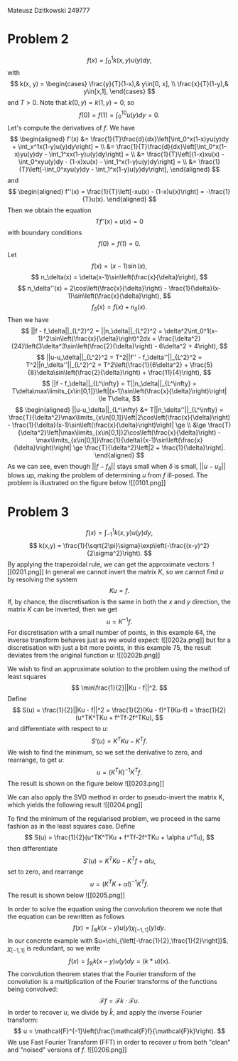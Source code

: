 Mateusz Dzitkowski 249777
# Problem 2
$$
f(x) = \int_0^1k(x, y)u(y)dy,
$$
with
$$
k(x, y) = 
\begin{cases}
	\frac{y}{T}(1-x),& y\in[0, x], \\
	\frac{x}{T}(1-y),& y\in[x,1],
\end{cases}
$$
and $T>0$.
Note that $k(0, y) = k(1, y) = 0$, so
$$
f(0) = f(1) = \int_0^10u(y)dy = 0.
$$
Let's compute the derivatives of $f$. We have
$$
\begin{aligned}
f'(x) &= \frac{1}{T}\frac{d}{dx}\left[\int_0^x(1-x)yu(y)dy + \int_x^1x(1-y)u(y)dy\right] = \\
&= \frac{1}{T}\frac{d}{dx}\left[\int_0^x(1-x)yu(y)dy - \int_1^xx(1-y)u(y)dy\right] = \\
&= \frac{1}{T}\left[(1-x)xu(x) - \int_0^xyu(y)dy - (1-x)xu(x) - \int_1^x(1-y)u(y)dy\right] = \\
&= \frac{1}{T}\left[-\int_0^xyu(y)dy - \int_1^x(1-y)u(y)dy\right],
\end{aligned}
$$
and
$$
\begin{aligned}
f''(x) = \frac{1}{T}\left[-xu(x) - (1-x)u(x)\right] = -\frac{1}{T}u(x).
\end{aligned}
$$
Then we obtain the equation
$$
Tf''(x) + u(x) = 0
$$
with boundary conditions
$$
f(0) = f(1) = 0.
$$
Let
$$
f(x) = (x-1)\sin(x),
$$
$$
n_\delta(x) = \delta(x-1)\sin\left(\frac{x}{\delta}\right),
$$
$$
n_\delta''(x) = 2\cos\left(\frac{x}{\delta}\right) - \frac{1}{\delta}(x-1)\sin\left(\frac{x}{\delta}\right),
$$
$$
f_\delta(x) = f(x) + n_\delta(x).
$$
Then we have
$$
||f - f_\delta||_{L^2}^2 = ||n_\delta||_{L^2}^2 = \delta^2\int_0^1(x-1)^2\sin\left(\frac{x}{\delta}\right)^2dx = \frac{\delta^2}{24}\left(3\delta^3\sin\left(\frac{2}{\delta}\right) - 6\delta^2 + 4\right),
$$
$$
||u-u_\delta||_{L^2}^2 = T^2||f'' - f_\delta''||_{L^2}^2 = T^2||n_\delta''||_{L^2}^2 = T^2\left(\frac{1}{6\delta^2} + \frac{5}{8}\delta\sin\left(\frac{2}{\delta}\right) + \frac{11}{4}\right),
$$
$$
||f - f_\delta||_{L^\infty} = T||n_\delta||_{L^\infty} = T\delta\max\limits_{x\in[0,1]}\left|(x-1)\sin\left(\frac{x}{\delta}\right)\right| \le T\delta,
$$
$$
\begin{aligned}
||u-u_\delta||_{L^\infty} &= T||n_\delta''||_{L^\infty} = \frac{T}{\delta^2}\max\limits_{x\in[0,1]}\left|2\cos\left(\frac{x}{\delta}\right) - \frac{1}{\delta}(x-1)\sin\left(\frac{x}{\delta}\right)\right| \ge \\
&\ge \frac{T}{\delta^2}\left|\max\limits_{x\in[0,1]}2\cos\left(\frac{x}{\delta}\right) - \max\limits_{x\in[0,1]}\frac{1}{\delta}(x-1)\sin\left(\frac{x}{\delta}\right)\right| \ge \frac{T}{\delta^2}\left|2 + \frac{1}{\delta}\right|.
\end{aligned}
$$
As we can see, even though $||f-f_\delta||$ stays small when $\delta$ is small, $||u-u_\delta||$ blows up, making the problem of determining $u$ from $f$ ill-posed. The problem is illustrated on the figure below
![[0101.png]]
# Problem 3
$$
f(x) = \int_{-1}^1k(x,y)u(y)dy,
$$
$$
k(x,y) = \frac{1}{\sqrt{2\pi}\sigma}\exp\left(-\frac{(x-y)^2}{2\sigma^2}\right).
$$
By applying the trapezoidal rule, we can get the approximate vectors:
![[0201.png]]
In general we cannot invert the matrix $K$, so we cannot find $u$ by resolving the system
$$
Ku = f.
$$
If, by chance, the discretisation is the same in both the $x$ and $y$ direction, the matrix $K$ can be inverted, then we get
$$
u = K^{-1}f.
$$
For discretisation with a small number of points, in this example $64$, the inverse transform behaves just as we would expect:
![[0202a.png]]
but for a discretisation with just a bit more points, in this example $75$, the result deviates from the original function $u$:
![[0202b.png]]

We wish to find an approximate solution to the problem using the method of least squares
$$
\min\frac{1}{2}||Ku - f||^2.
$$
Define
$$
S(u) = \frac{1}{2}||Ku - f||^2 = \frac{1}{2}(Ku - f)^T(Ku-f) = \frac{1}{2}(u^TK^TKu + f^Tf-2f^TKu),
$$
and differentiate with respect to $u$:
$$
S'(u) = K^TKu - K^Tf.
$$
We wish to find the minimum, so we set the derivative to zero, and rearrange, to get $u$:
$$
u = (K^TK)^{-1}K^Tf.
$$
The result is shown on the figure below
![[0203.png]]

We can also apply the SVD method in order to pseudo-invert the matrix K, which yields the following result
![[0204.png]]

To find the minimum of the regularised problem, we proceed in the same fashion as in the least squares case. Define
$$
S(u) = \frac{1}{2}(u^TK^TKu + f^Tf-2f^TKu + \alpha u^Tu),
$$
then differentiate
$$
S'(u) = K^TKu - K^Tf + \alpha I u,
$$
set to zero, and rearrange
$$
u = (K^TK + \alpha I)^{-1}K^Tf.
$$
The result is shown below
![[0205.png]]

In order to solve the equation using the convolution theorem we note that the equation can be rewritten as follows
$$
f(x) = \int_\mathbb{R}k(x-y)u(y)\chi_{[-1,1]}(y)dy.
$$
In our concrete example with $u=\chi_{\left[-\frac{1}{2},\frac{1}{2}\right]}$, $\chi_{[-1,1]}$ is redundant, so we write
$$
f(x) = \int_\mathbb{R}k(x-y)u(y)dy = (k*u)(x).
$$
The  convolution theorem states that the Fourier transform of the convolution is a multiplication of the Fourier transforms of the functions being convolved:
$$
\mathcal{F}{f} = \mathcal{F}{k} \cdot \mathcal{F}{u}.
$$
In order to recover $u$, we divide by $\hat{k}$, and apply the inverse Fourier transform:
$$
u = \mathcal{F}^{-1}\left(\frac{\mathcal{F}f}{\mathcal{F}k}\right).
$$
We use Fast Fourier Transform (FFT) in order to recover $u$ from both "clean" and "noised" versions of $f$.
![[0206.png]]
